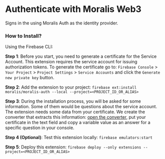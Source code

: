 # Authenticate with Moralis Web3

Signs in the using Moralis Auth as the identity provider.

### How to Install?

Using the Firebase CLI:

**Step 1**: Before you start, you need to generate a certificate for the Service Account. This extension requires the service account for issuing authorization tokens. To generate the certificate go to: `Firebase Console` > `Your Project` > `Project Settings` > `Service Accounts` and click the `Generate new private key` button.

**Step 2**: Add the extension to your project: `firebase ext:install moralis/moralis-auth --local --project=<PROJECT_ID_OR_ALIAS>`

**Step 3**: During the installation process, you will be asked for some information. Some of them would be questions about the service account. The extension needs some data from your certificate. We create the converter that extracts this information: [open the converter](https://moralisweb3.github.io/firebase-extensions/service-account-converter/), put your certificate in the text field and copy a variable value as an answer for a specific question in your console.

**Step 4 (Optional)**: Test this extension locally: `firebase emulators:start`

**Step 5**: Deploy this extension: `firebase deploy --only extensions --project=<PROJECT_ID_OR_ALIAS>`
